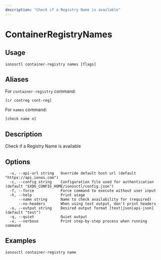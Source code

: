 ```yaml
---
description: "Check if a Registry Name is available"
---
```


# ContainerRegistryNames

## Usage

```text
ionosctl container-registry names [flags]
```

## Aliases

For `container-registry` command:

```text
[cr contreg cont-reg]
```

For `names` command:

```text
[check name n]
```

## Description

Check if a Registry Name is available

## Options

```text
  -u, --api-url string   Override default host url (default "https://api.ionos.com")
  -c, --config string    Configuration file used for authentication (default "$XDG_CONFIG_HOME/ionosctl/config.json")
  -f, --force            Force command to execute without user input
  -h, --help             Print usage
      --name string      Name to check availability for (required)
      --no-headers       When using text output, don't print headers
  -o, --output string    Desired output format [text|json|api-json] (default "text")
  -q, --quiet            Quiet output
  -v, --verbose          Print step-by-step process when running command
```

## Examples

```text
ionosctl container-registry name
```


